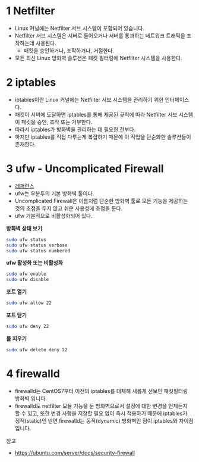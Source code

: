 # 1 Netfilter

- Linux 커널에는 Netfilter 서브 시스템이 포함되어 있습니다. 
- Netfilter 서브 시스템은 서버로 들어오거나 서버를 통과하는 네트워크 트래픽을 조작하는데 사용된다.
  - 패킷을 승인하거나, 조작하거나, 거절한다.
- 모든 최신 Linux 방화벽 솔루션은 패킷 필터링에 Netfilter 시스템을 사용한다.



# 2 iptables

- iptables이란 Linux 커널에는 Netfilter 서브 시스템을 관리하기 위한 인터페이스다.
- 패킷이 서버에 도달하면 iptables를 통해 제공된 규칙에 따라 Netfilter 서브 시스템이 패킷을 승인, 조작 또는 거부한다.
- 따라서 iptables가 방화벽을 관리하는 데 필요한 전부다.
- 하지만  iptables를 직접 다루는게 복잡하기 때문에 이 작업을 단순화한 솔루션들이 존재한다.



# 3 ufw - Uncomplicated Firewall

- [레퍼런스](https://ubuntu.com/server/docs/security-firewall)
- ufw는 우분투의 기본 방화벽 툴이다.
- Uncomplicated Firewall은 이름처럼 단순한 방화벽 툴로 모든 기능을 제공하는 것의 초점을 두지 않고 쉬운 사용성에 초점을 둔다.
- ufw 기본적으로 비활성화되어 있다.



**방화벽 상태 보기**

```bash
sudo ufw status
sudo ufw status verbose
sudo ufw status numbered
```



**ufw 활성화 또는 비활성화**

```bash
sudo ufw enable
sudo ufw disable
```



**포트 열기**

```bash
sudo ufw allow 22
```



**포트 닫기**

```bash
sudo ufw deny 22
```



**룰 지우기**

```bash
sudo ufw delete deny 22
```



# 4 firewalld

- firewalld는 CentOS7부터 이전의 iptables를 대체해 새롭게 선보인 패킷필터링 방화벽 입니다.
- firewalld도 netfilter 모듈 기능을 둔 방화벽으로서 설정에 대한 변경을 언제든지 할 수 있고, 또한 변경 사항을 저장할 필요 없이 즉시 적용하기 때문에 iptables가 정적(static)인 반면 firewalld는 동적(dynamic) 방화벽인 점이 iptables와 차이점 입니다.



참고

- https://ubuntu.com/server/docs/security-firewall